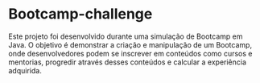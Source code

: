# Bootcamp-challenge
Este projeto foi desenvolvido durante uma simulação de Bootcamp em Java. O objetivo é demonstrar a criação e manipulação de um Bootcamp, onde desenvolvedores podem se inscrever em conteúdos como cursos e mentorias, progredir através desses conteúdos e calcular a experiência adquirida.

